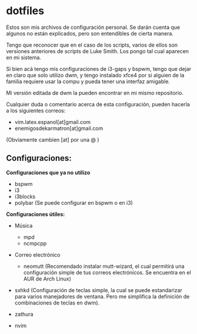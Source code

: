 # dotfiles

Estos son mis archivos de configuración personal. Se darán cuenta que algunos no están explicados, pero son entendibles de cierta manera.

Tengo que reconocer que en el caso de los scripts, varios de ellos son versiones anteriores de scripts de Luke Smith. Los pongo tal cual aparecen en mi sistema. 

Si bien acá tengo mis configuraciones de i3-gaps y bspwm, tengo que dejar en claro que solo utilizo dwm, y tengo instalado xfce4 por si alguien de la familia requiere usar la compu y pueda tener una interfaz amigable.

Mi versión editada de dwm la pueden encontrar en mi mismo repositorio.

Cualquier duda o comentario acerca de esta configuración, pueden hacerla a los siguientes correos:

- vim.latex.espanol[at]gmail.com
- enemigosdekarmatron[at]gmail.com

(Obviamente cambien [at] por una @ )

## Configuraciones:

**Configuraciones que ya no utilizo**

- bspwm
- i3
- i3blocks
- polybar (Se puede configurar en bspwm o en i3)

**Configuraciones útiles:**

- Música
    - mpd
    - ncmpcpp

- Correo electrónico
    - neomutt (Recomendado instalar mutt-wizard, el cual permitirá una configuración simple de tus correos electrónicos. Se encuentra en el AUR de Arch Linux)

- sxhkd (Configuración de teclas simple, la cual se puede estandarizar para varios manejadores de ventana. Pero me simplifica la definición de combinaciones de teclas en dwm).
- zathura
- nvim
